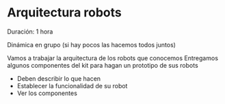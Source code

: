 # Arquitectura robots

Duración: 1 hora

Dinámica en grupo (si hay pocos las hacemos todos juntos)

Vamos a trabajar la arquitectura de los robots que conocemos
Entregamos algunos componentes del kit para hagan un prototipo de sus robots
* Deben describir lo que hacen 
* Establecer la funcionalidad de su robot
* Ver los componentes

